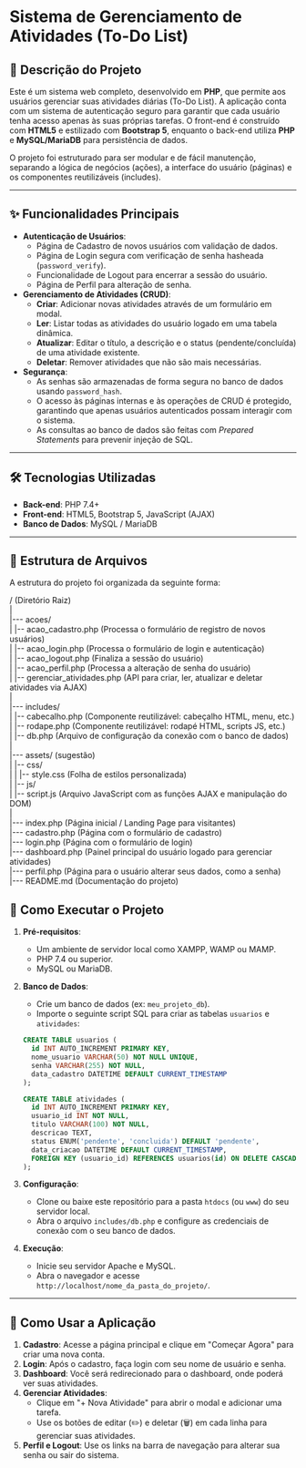 # Sistema de Gerenciamento de Atividades (To-Do List)

## 📝 Descrição do Projeto

Este é um sistema web completo, desenvolvido em **PHP**, que permite aos usuários gerenciar suas atividades diárias (To-Do List). A aplicação conta com um sistema de autenticação seguro para garantir que cada usuário tenha acesso apenas às suas próprias tarefas. O front-end é construído com **HTML5** e estilizado com **Bootstrap 5**, enquanto o back-end utiliza **PHP** e **MySQL/MariaDB** para persistência de dados.

O projeto foi estruturado para ser modular e de fácil manutenção, separando a lógica de negócios (ações), a interface do usuário (páginas) e os componentes reutilizáveis (includes).

---

## ✨ Funcionalidades Principais

- **Autenticação de Usuários**:
  - Página de Cadastro de novos usuários com validação de dados.
  - Página de Login segura com verificação de senha hasheada (`password_verify`).
  - Funcionalidade de Logout para encerrar a sessão do usuário.
  - Página de Perfil para alteração de senha.
- **Gerenciamento de Atividades (CRUD)**:
  - **Criar**: Adicionar novas atividades através de um formulário em modal.
  - **Ler**: Listar todas as atividades do usuário logado em uma tabela dinâmica.
  - **Atualizar**: Editar o título, a descrição e o status (pendente/concluída) de uma atividade existente.
  - **Deletar**: Remover atividades que não são mais necessárias.
- **Segurança**:
  - As senhas são armazenadas de forma segura no banco de dados usando `password_hash`.
  - O acesso às páginas internas e às operações de CRUD é protegido, garantindo que apenas usuários autenticados possam interagir com o sistema.
  - As consultas ao banco de dados são feitas com _Prepared Statements_ para prevenir injeção de SQL.

---

## 🛠️ Tecnologias Utilizadas

- **Back-end**: PHP 7.4+
- **Front-end**: HTML5, Bootstrap 5, JavaScript (AJAX)
- **Banco de Dados**: MySQL / MariaDB

---

## 📂 Estrutura de Arquivos

A estrutura do projeto foi organizada da seguinte forma:

/ (Diretório Raiz)<br>
|<br>
|--- acoes/<br>
| |-- acao_cadastro.php (Processa o formulário de registro de novos usuários)<br>
| |-- acao_login.php (Processa o formulário de login e autenticação)<br>
| |-- acao_logout.php (Finaliza a sessão do usuário)<br>
| |-- acao_perfil.php (Processa a alteração de senha do usuário)<br>
| |-- gerenciar_atividades.php (API para criar, ler, atualizar e deletar atividades via AJAX)<br>
|<br>
|--- includes/<br>
| |-- cabecalho.php (Componente reutilizável: cabeçalho HTML, menu, etc.)<br>
| |-- rodape.php (Componente reutilizável: rodapé HTML, scripts JS, etc.)<br>
| |-- db.php (Arquivo de configuração da conexão com o banco de dados)<br>
|<br>
|--- assets/ (sugestão)<br>
| |-- css/<br>
| | |-- style.css (Folha de estilos personalizada)<br>
| |-- js/<br>
| |-- script.js (Arquivo JavaScript com as funções AJAX e manipulação do DOM)<br>
|<br>
|--- index.php (Página inicial / Landing Page para visitantes)<br>
|--- cadastro.php (Página com o formulário de cadastro)<br>
|--- login.php (Página com o formulário de login)<br>
|--- dashboard.php (Painel principal do usuário logado para gerenciar atividades)<br>
|--- perfil.php (Página para o usuário alterar seus dados, como a senha)<br>
|--- README.md (Documentação do projeto)<br>

## 🚀 Como Executar o Projeto

1.  **Pré-requisitos**:

    - Um ambiente de servidor local como XAMPP, WAMP ou MAMP.
    - PHP 7.4 ou superior.
    - MySQL ou MariaDB.

2.  **Banco de Dados**:

    - Crie um banco de dados (ex: `meu_projeto_db`).
    - Importe o seguinte script SQL para criar as tabelas `usuarios` e `atividades`:

    ```sql
    CREATE TABLE usuarios (
      id INT AUTO_INCREMENT PRIMARY KEY,
      nome_usuario VARCHAR(50) NOT NULL UNIQUE,
      senha VARCHAR(255) NOT NULL,
      data_cadastro DATETIME DEFAULT CURRENT_TIMESTAMP
    );

    CREATE TABLE atividades (
      id INT AUTO_INCREMENT PRIMARY KEY,
      usuario_id INT NOT NULL,
      titulo VARCHAR(100) NOT NULL,
      descricao TEXT,
      status ENUM('pendente', 'concluida') DEFAULT 'pendente',
      data_criacao DATETIME DEFAULT CURRENT_TIMESTAMP,
      FOREIGN KEY (usuario_id) REFERENCES usuarios(id) ON DELETE CASCADE
    );
    ```

3.  **Configuração**:

    - Clone ou baixe este repositório para a pasta `htdocs` (ou `www`) do seu servidor local.
    - Abra o arquivo `includes/db.php` e configure as credenciais de conexão com o seu banco de dados.

4.  **Execução**:
    - Inicie seu servidor Apache e MySQL.
    - Abra o navegador e acesse `http://localhost/nome_da_pasta_do_projeto/`.

---

## 🎯 Como Usar a Aplicação

1.  **Cadastro**: Acesse a página principal e clique em "Começar Agora" para criar uma nova conta.
2.  **Login**: Após o cadastro, faça login com seu nome de usuário e senha.
3.  **Dashboard**: Você será redirecionado para o dashboard, onde poderá ver suas atividades.
4.  **Gerenciar Atividades**:
    - Clique em "+ Nova Atividade" para abrir o modal e adicionar uma tarefa.
    - Use os botões de editar (✏️) e deletar (🗑️) em cada linha para gerenciar suas atividades.
5.  **Perfil e Logout**: Use os links na barra de navegação para alterar sua senha ou sair do sistema.
